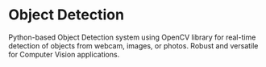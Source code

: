 # Object Detection
Python-based Object Detection system using OpenCV library for real-time detection of objects from webcam, images, or photos. Robust and versatile for Computer Vision applications.
